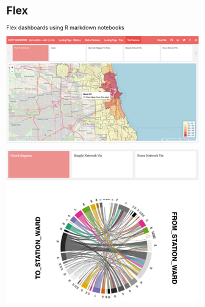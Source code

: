 # Flex
Flex dashboards using R markdown notebooks

![Ward_density](Ward_density.png)

![Chord_diagram](Chord_diagram.png)
